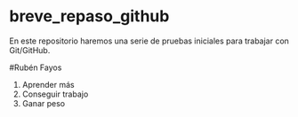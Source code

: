 # breve_repaso_github
En este repositorio haremos una serie de pruebas iniciales para trabajar con Git/GitHub.

#Rubén Fayos
1. Aprender más
2. Conseguir trabajo
3. Ganar peso
